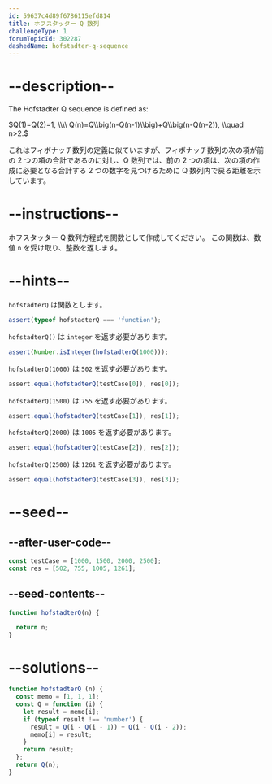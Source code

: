 ```yaml
---
id: 59637c4d89f6786115efd814
title: ホフスタッター Q 数列
challengeType: 1
forumTopicId: 302287
dashedName: hofstadter-q-sequence
---
```


# --description--

The Hofstadter Q sequence is defined as:

$Q(1)=Q(2)=1, \\\\ Q(n)=Q\\big(n-Q(n-1)\\big)+Q\\big(n-Q(n-2)), \\quad n>2.$

これはフィボナッチ数列の定義に似ていますが、フィボナッチ数列の次の項が前の 2 つの項の合計であるのに対し、Q 数列では、前の 2 つの項は、次の項の作成に必要となる合計する 2 つの数字を見つけるために Q 数列内で戻る距離を示しています。

# --instructions--

ホフスタッター Q 数列方程式を関数として作成してください。 この関数は、数値 `n` を受け取り、整数を返します。

# --hints--

`hofstadterQ` は関数とします。

```js
assert(typeof hofstadterQ === 'function');
```

`hofstadterQ()` は `integer` を返す必要があります。

```js
assert(Number.isInteger(hofstadterQ(1000)));
```

`hofstadterQ(1000)` は `502` を返す必要があります。

```js
assert.equal(hofstadterQ(testCase[0]), res[0]);
```

`hofstadterQ(1500)` は `755` を返す必要があります。

```js
assert.equal(hofstadterQ(testCase[1]), res[1]);
```

`hofstadterQ(2000)` は `1005` を返す必要があります。

```js
assert.equal(hofstadterQ(testCase[2]), res[2]);
```

`hofstadterQ(2500)` は `1261` を返す必要があります。

```js
assert.equal(hofstadterQ(testCase[3]), res[3]);
```

# --seed--

## --after-user-code--

```js
const testCase = [1000, 1500, 2000, 2500];
const res = [502, 755, 1005, 1261];
```

## --seed-contents--

```js
function hofstadterQ(n) {

  return n;
}
```

# --solutions--

```js
function hofstadterQ (n) {
  const memo = [1, 1, 1];
  const Q = function (i) {
    let result = memo[i];
    if (typeof result !== 'number') {
      result = Q(i - Q(i - 1)) + Q(i - Q(i - 2));
      memo[i] = result;
    }
    return result;
  };
  return Q(n);
}
```
